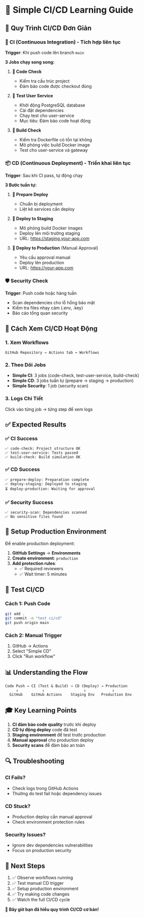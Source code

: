 # 🚀 Simple CI/CD Learning Guide

## 📖 Quy Trình CI/CD Đơn Giản

### 🔄 CI (Continuous Integration) - Tích hợp liên tục
**Trigger**: Khi push code lên branch `main`

**3 Jobs chạy song song:**

1. **📁 Code Check** 
   - Kiểm tra cấu trúc project
   - Đảm bảo code được checkout đúng

2. **🧪 Test User Service**
   - Khởi động PostgreSQL database
   - Cài đặt dependencies
   - Chạy test cho user-service
   - Mục tiêu: Đảm bảo code hoạt động

3. **🐳 Build Check**
   - Kiểm tra Dockerfile có tồn tại không
   - Mô phỏng việc build Docker image
   - Test cho user-service và gateway

### 📦 CD (Continuous Deployment) - Triển khai liên tục
**Trigger**: Sau khi CI pass, tự động chạy

**3 Bước tuần tự:**

1. **🚀 Prepare Deploy**
   - Chuẩn bị deployment
   - Liệt kê services cần deploy

2. **🧪 Deploy to Staging**
   - Mô phỏng build Docker images
   - Deploy lên môi trường staging
   - URL: https://staging.your-app.com

3. **🎯 Deploy to Production** (Manual Approval)
   - Yêu cầu approval manual
   - Deploy lên production
   - URL: https://your-app.com

### 🛡️ Security Check
**Trigger**: Push code hoặc hàng tuần

- Scan dependencies cho lỗ hổng bảo mật
- Kiểm tra files nhạy cảm (.env, .key)
- Báo cáo tổng quan security

## 🎯 Cách Xem CI/CD Hoạt Động

### 1. Xem Workflows
```
GitHub Repository → Actions tab → Workflows
```

### 2. Theo Dõi Jobs
- **Simple CI**: 3 jobs (code-check, test-user-service, build-check)
- **Simple CD**: 3 jobs tuần tự (prepare → staging → production)
- **Simple Security**: 1 job (security scan)

### 3. Logs Chi Tiết
Click vào từng job → từng step để xem logs

## ✅ Expected Results

### ✅ CI Success
```
✅ code-check: Project structure OK
✅ test-user-service: Tests passed
✅ build-check: Build simulation OK
```

### ✅ CD Success  
```
✅ prepare-deploy: Preparation complete
✅ deploy-staging: Deployed to staging
⏳ deploy-production: Waiting for approval
```

### ✅ Security Success
```
✅ security-scan: Dependencies scanned
✅ No sensitive files found
```

## 🔧 Setup Production Environment

Để enable production deployment:

1. **GitHub Settings** → **Environments**
2. **Create environment**: `production`
3. **Add protection rules**:
   - ✅ Required reviewers
   - ✅ Wait timer: 5 minutes

## 🚀 Test CI/CD

### Cách 1: Push Code
```bash
git add .
git commit -m "test ci/cd"
git push origin main
```

### Cách 2: Manual Trigger
1. GitHub → Actions
2. Select "Simple CD"
3. Click "Run workflow"

## 📊 Understanding the Flow

```
Code Push → CI (Test & Build) → CD (Deploy) → Production
     ↓           ↓                  ↓            ↓
  GitHub    GitHub Actions    Staging Env   Production Env
```

## 🎓 Key Learning Points

1. **CI đảm bảo code quality** trước khi deploy
2. **CD tự động deploy** code đã test
3. **Staging environment** để test trước production  
4. **Manual approval** cho production deploy
5. **Security scans** để đảm bảo an toàn

## 🔍 Troubleshooting

### CI Fails?
- Check logs trong GitHub Actions
- Thường do test fail hoặc dependency issues

### CD Stuck?
- Production deploy cần manual approval
- Check environment protection rules

### Security Issues?
- Ignore dev dependencies vulnerabilities
- Focus on production security

## 📝 Next Steps

1. ✅ Observe workflows running
2. ✅ Test manual CD trigger  
3. ✅ Setup production environment
4. ✅ Try making code changes
5. ✅ Watch the full CI/CD cycle

**🎉 Bây giờ bạn đã hiểu quy trình CI/CD cơ bản!**
